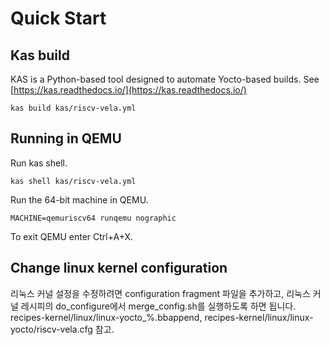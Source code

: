 # Quick Start

## Kas build

KAS is a Python-based tool designed to automate Yocto-based builds.
See [https://kas.readthedocs.io/](https://kas.readthedocs.io/)

```
kas build kas/riscv-vela.yml
```

## Running in QEMU

Run kas shell.

```
kas shell kas/riscv-vela.yml

```

Run the 64-bit machine in QEMU.

```
MACHINE=qemuriscv64 runqemu nographic
```

To exit QEMU enter Ctrl+A+X.

## Change linux kernel configuration

리눅스 커널 설정을 수정하려면 configuration fragment 파일을 추가하고, 리눅스 커널 레시피의 do_configure에서 merge_config.sh를 실행하도록 하면 됩니다.
recipes-kernel/linux/linux-yocto_%.bbappend, recipes-kernel/linux/linux-yocto/riscv-vela.cfg 참고.

